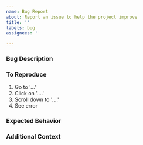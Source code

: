 ```yaml
---
name: Bug Report
about: Report an issue to help the project improve
title: ''
labels: bug
assignees: ''

---
```


### **Bug Description**
<!-- A clear and concise description of what the bug is. -->



### **To Reproduce**
<!-- Steps to reproduce the behavior: -->

1. Go to '...'
2. Click on '....'
3. Scroll down to '....'
4. See error

### **Expected Behavior**
<!-- A clear and concise description of what you expected to happen. -->



### **Additional Context**
<!-- Add any other context or additional information about the problem here (screenshots, environment, versions, ...). -->
